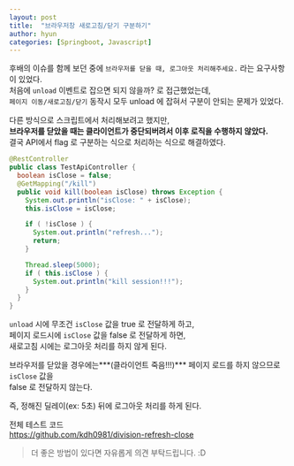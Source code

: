 ```yaml
---
layout: post
title:  "브라우저창 새로고침/닫기 구분하기"
author: hyun
categories: [Springboot, Javascript]
---
```

<!-- image: {경로} -->
<!-- rating: {0~5} -->

후배의 이슈를 함께 보던 중에 `브라우저를 닫을 때, 로그아웃 처리해주세요.` 라는 요구사항이 있었다.  
처음에 `unload` 이벤트로 잡으면 되지 않을까? 로 접근했었는데,  
`페이지 이동/새로고침/닫기` 동작시 모두 unload 에 잡혀서 구분이 안되는 문제가 있었다.


다른 방식으로 스크립트에서 처리해보려고 했지만,  
**브라우저를 닫았을 때는 클라이언트가 중단되버려서 이후 로직을 수행하지 않았다.**  
결국 API에서 flag 로 구분하는 식으로 처리하는 식으로 해결하였다.

``` java
@RestController
public class TestApiController {
  boolean isClose = false;
  @GetMapping("/kill")
  public void kill(boolean isClose) throws Exception {
    System.out.println("isClose: " + isClose);
    this.isClose = isClose;

    if ( !isClose ) {
      System.out.println("refresh...");
      return;
    }

    Thread.sleep(5000);
    if ( this.isClose ) {
      System.out.println("kill session!!!");
    }
  }
}
```
`unload` 시에 무조건 `isClose` 값을 true 로 전달하게 하고,  
페이지 로드시에 `isClose` 값을 false 로 전달하게 하면,  
새로고침 시에는 로그아웃 처리를 하지 않게 된다.


브라우저를 닫았을 경우에는***(클라이언트 죽음!!!)*** 페이지 로드를 하지 않으므로 `isClose` 값을  
false 로 전달하지 않는다.


즉, 정해진 딜레이(ex: 5초) 뒤에 로그아웃 처리를 하게 된다.


전체 테스트 코드  
<https://github.com/kdh0981/division-refresh-close>


> 더 좋은 방법이 있다면 자유롭게 의견 부탁드립니다. :D